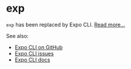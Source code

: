 # exp

`exp` has been replaced by Expo CLI. [Read more…](https://blog.expo.io/expo-cli-2-0-released-a7a9c250e99c)

See also:
* [Expo CLI on GitHub](https://github.com/expo/expo-cli)
* [Expo CLI issues](https://github.com/expo/expo-cli/issues)
* [Expo CLI docs](https://docs.expo.io/versions/latest/workflow/expo-cli)

